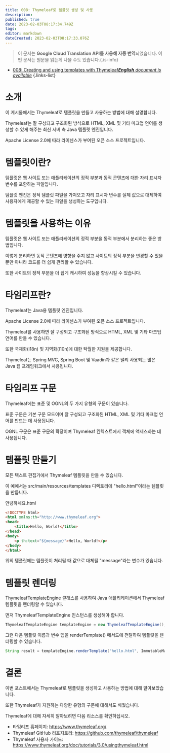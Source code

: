 ```yaml
---
title: 008: Thymeleaf로 템플릿 생성 및 사용
description: 
published: true
date: 2023-02-03T08:17:34.749Z
tags: 
editor: markdown
dateCreated: 2023-02-03T08:17:33.076Z
---
```


> 이 문서는 **Google Cloud Translation API를 사용해 자동 번역**되었습니다.
어떤 문서는 원문을 읽는게 나을 수도 있습니다.{.is-info}



- [008: Creating and using templates with Thymeleaf***English** document is available*](/en/Knowledge-base/Spring-Boot/Learning/008-creating-and-using-templates-with-thymeleaf)
{.links-list}


# 소개

이 게시물에서는 Thymeleaf로 템플릿을 만들고 사용하는 방법에 대해 설명합니다.

Thymeleaf는 잘 구성되고 구조화된 방식으로 HTML, XML 및 기타 마크업 언어를 생성할 수 있게 해주는 최신 서버 측 Java 템플릿 엔진입니다.

Apache License 2.0에 따라 라이센스가 부여된 오픈 소스 프로젝트입니다.

# 템플릿이란?

템플릿은 웹 사이트 또는 애플리케이션의 정적 부분과 동적 콘텐츠에 대한 자리 표시자 변수를 포함하는 파일입니다.

템플릿 엔진은 정적 템플릿 파일을 가져오고 자리 표시자 변수를 실제 값으로 대체하여 사용자에게 제공할 수 있는 파일을 생성하는 도구입니다.

# 템플릿을 사용하는 이유

템플릿은 웹 사이트 또는 애플리케이션의 정적 부분을 동적 부분에서 분리하는 좋은 방법입니다.

이렇게 분리하면 동적 콘텐츠에 영향을 주지 않고 사이트의 정적 부분을 변경할 수 있을 뿐만 아니라 코드를 더 쉽게 관리할 수 있습니다.

또한 사이트의 정적 부분을 더 쉽게 캐시하여 성능을 향상시킬 수 있습니다.

# 타임리프란?

Thymeleaf는 Java용 템플릿 엔진입니다.

Apache License 2.0에 따라 라이센스가 부여된 오픈 소스 프로젝트입니다.

Thymeleaf를 사용하면 잘 구성되고 구조화된 방식으로 HTML, XML 및 기타 마크업 언어를 만들 수 있습니다.

또한 국제화(i18n) 및 지역화(l10n)에 대한 탁월한 지원을 제공합니다.

Thymeleaf는 Spring MVC, Spring Boot 및 Vaadin과 같은 널리 사용되는 많은 Java 웹 프레임워크에서 사용됩니다.

# 타임리프 구문

Thymeleaf에는 표준 및 OGNL의 두 가지 유형의 구문이 있습니다.

표준 구문은 기본 구문 모드이며 잘 구성되고 구조화된 HTML, XML 및 기타 마크업 언어를 만드는 데 사용됩니다.

OGNL 구문은 표준 구문의 확장이며 Thymeleaf 컨텍스트에서 객체에 액세스하는 데 사용됩니다.

# 템플릿 만들기

모든 텍스트 편집기에서 Thymeleaf 템플릿을 만들 수 있습니다.

이 예에서는 src/main/resources/templates 디렉토리에 "hello.html"이라는 템플릿을 만듭니다.

안녕하세요.html

```html
<!DOCTYPE html>
<html xmlns:th="http://www.thymeleaf.org">
<head>
    <title>Hello, World!</title>
</head>
<body>
    <p th:text="${message}">Hello, World!</p>
</body>
</html>
```

위의 템플릿에는 템플릿이 처리될 때 값으로 대체될 "message"라는 변수가 있습니다.

# 템플릿 렌더링

ThymeleafTemplateEngine 클래스를 사용하여 Java 애플리케이션에서 Thymeleaf 템플릿을 렌더링할 수 있습니다.

먼저 ThymeleafTemplateEngine 인스턴스를 생성해야 합니다.

```java
ThymeleafTemplateEngine templateEngine = new ThymeleafTemplateEngine();
```

그런 다음 템플릿 이름과 변수 맵을 renderTemplate() 메서드에 전달하여 템플릿을 렌더링할 수 있습니다.

```java
String result = templateEngine.renderTemplate("hello.html", ImmutableMap.of("message", "Hello, World!"));
```

# 결론

이번 포스트에서는 Thymeleaf로 템플릿을 생성하고 사용하는 방법에 대해 알아보았습니다.

또한 Thymeleaf가 지원하는 다양한 유형의 구문에 대해서도 배웠습니다.

Thymeleaf에 대해 자세히 알아보려면 다음 리소스를 확인하십시오.

- 타임리프 홈페이지: https://www.thymeleaf.org/
- Thymeleaf GitHub 리포지토리: https://github.com/thymeleaf/thymeleaf
- Thymeleaf 사용자 가이드: https://www.thymeleaf.org/doc/tutorials/3.0/usingthymeleaf.html